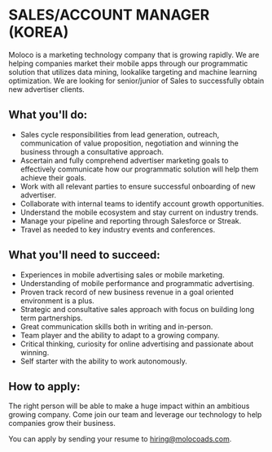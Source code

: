 # SALES/ACCOUNT MANAGER (KOREA)
Moloco is a marketing technology company that is growing rapidly. We are helping companies market their mobile apps through our programmatic solution that utilizes data mining, lookalike targeting and machine learning optimization. We are looking for senior/junior of Sales to successfully obtain new advertiser clients.

## What you'll do:
* Sales cycle responsibilities from lead generation, outreach, communication of value proposition, negotiation and winning the business through a consultative approach.
* Ascertain and fully comprehend advertiser marketing goals to effectively communicate how our programmatic solution will help them achieve their goals.
* Work with all relevant parties to ensure successful onboarding of new advertiser.
* Collaborate with internal teams to identify account growth opportunities.
* Understand the mobile ecosystem and stay current on industry trends.
* Manage your pipeline and reporting through Salesforce or Streak.
* Travel as needed to key industry events and conferences.

## What you'll need to succeed:
* Experiences in mobile advertising sales or mobile marketing.
* Understanding of mobile performance and programmatic advertising.
* Proven track record of new business revenue in a goal oriented environment is a plus.
* Strategic and consultative sales approach with focus on building long term partnerships.
* Great communication skills both in writing and in-person.
* Team player and the ability to adapt to a growing company.
* Critical thinking, curiosity for online advertising and passionate about winning.
* Self starter with the ability to work autonomously.

## How to apply:
The right person will be able to make a huge impact within an ambitious growing company. Come join our team and leverage our technology to help companies grow their business.

You can apply by sending your resume to hiring@molocoads.com.
